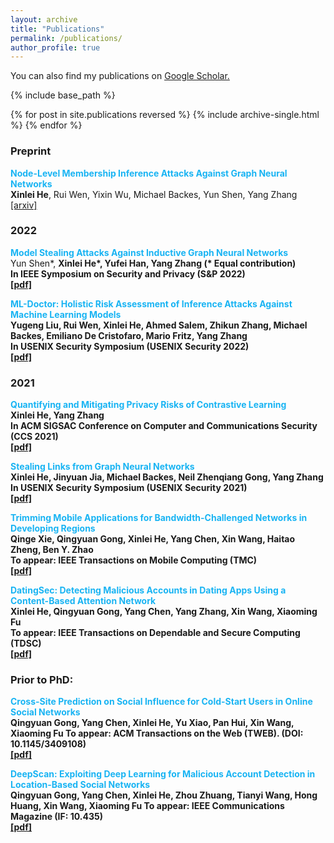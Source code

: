 ```yaml
---
layout: archive
title: "Publications"
permalink: /publications/
author_profile: true
---
```


You can also find my publications on <u><a href="https://scholar.google.com/citations?user=6hZNEtoAAAAJ">Google Scholar</a>.</u>


{% include base_path %}

{% for post in site.publications reversed %}
  {% include archive-single.html %}
{% endfor %}



### Preprint
<b><font color="#19B4F3">Node-Level Membership Inference Attacks Against Graph Neural Networks</font></b>
<br>**Xinlei He**, Rui Wen, Yixin Wu, Michael Backes, Yun Shen, Yang Zhang
<br>[[arxiv]](https://arxiv.org/abs/2102.05429)




### 2022
<b><font color="#19B4F3">Model Stealing Attacks Against Inductive Graph Neural Networks</font></b>
<br>Yun Shen*, <strong>Xinlei He*<strong>, Yufei Han, Yang Zhang (* Equal contribution)
<br>In IEEE Symposium on Security and Privacy (S&P 2022)
<br>[[pdf]]()


<b><font color="#19B4F3">ML-Doctor: Holistic Risk Assessment of Inference Attacks Against Machine Learning Models</font></b>
<br>Yugeng Liu, Rui Wen, **Xinlei He**, Ahmed Salem, Zhikun Zhang, Michael Backes, Emiliano De Cristofaro, Mario Fritz, Yang Zhang
<br>In USENIX Security Symposium (USENIX Security 2022)
<br>[[pdf]](https://arxiv.org/abs/2102.02551)



### 2021

<b><font color="#19B4F3">Quantifying and Mitigating Privacy Risks of Contrastive Learning</font></b>
<br>**Xinlei He**, Yang Zhang
<br>In ACM SIGSAC Conference on Computer and Communications Security (CCS 2021)
<br>[[pdf]](https://arxiv.org/abs/2102.04140)

<b><font color="#19B4F3">Stealing Links from Graph Neural Networks</font></b>
<br>**Xinlei He**, Jinyuan Jia, Michael Backes, Neil Zhenqiang Gong, Yang Zhang
<br>In USENIX Security Symposium (USENIX Security 2021)
<br>[[pdf]](https://arxiv.org/abs/2005.02131)

<b><font color="#19B4F3">Trimming Mobile Applications for Bandwidth-Challenged Networks in Developing Regions</font></b>
<br>Qinge Xie, Qingyuan Gong, **Xinlei He**, Yang Chen, Xin Wang, Haitao Zheng, Ben Y. Zhao
<br>To appear: IEEE Transactions on Mobile Computing (TMC)
<br>[[pdf]](https://arxiv.org/abs/1912.01328)


<b><font color="#19B4F3">DatingSec: Detecting Malicious Accounts in Dating Apps Using a Content-Based Attention Network</font></b>
<br>**Xinlei He**, Qingyuan Gong, Yang Chen, Yang Zhang, Xin Wang, Xiaoming Fu
<br>To appear: IEEE Transactions on Dependable and Secure Computing (TDSC)
<br>[[pdf]]()


### Prior to PhD:

<b><font color="#19B4F3">Cross-Site Prediction on Social Influence for Cold-Start Users in Online Social Networks</font></b>
<br>Qingyuan Gong, Yang Chen, **Xinlei He**, Yu Xiao, Pan Hui, Xin Wang, Xiaoming Fu
To appear: ACM Transactions on the Web (TWEB).
(DOI: 10.1145/3409108)
<br>[[pdf]]()


<b><font color="#19B4F3">DeepScan: Exploiting Deep Learning for Malicious Account Detection in Location-Based Social Networks</font></b>
<br>Qingyuan Gong, Yang Chen, **Xinlei He**, Zhou Zhuang, Tianyi Wang, Hong Huang, Xin Wang, Xiaoming Fu
To appear: IEEE Communications Magazine (IF: 10.435)
<br>[[pdf]](https://user.informatik.uni-goettingen.de/~ychen/papers/DeepScan-COMMAG18.pdf)

<!-- <b>Understanding the Behavioral Differences Between American and German Users: A Data-Driven Study.</b><br>
Chenxi Yang, Yang Chen, Qingyuan Gong, **Xinlei He**, Yu Xiao, Yuhuan Huang, Xiaoming Fu.
Big Data Mining and Analytics, 2018, 1(4):284-296.
<br>[[pdf]](https://ieeexplore.ieee.org/stamp/stamp.jsp?tp=&arnumber=8400445&tag=1) -->

<!-- <b>Identification of Influential Users in Emerging Online Social Networks Using Cross-Site Linking.</b><br>
Qingyuan Gong, Yang Chen, **Xinlei He**, Fei Li, Yu Xiao, Pan Hui, Xin Wang, Xiaoming Fu.
Proc. of the 13th CCF Chinese Conference on Computer Supported Cooperative Work (ChineseCSCW’18), Guilin, China, Aug. 2018. (Acceptance ratio: 38/150=25.33%)
[[pdf]](https://user.informatik.uni-goettingen.de/~ychen/papers/Medium_ChineseCSCW18.pdf) -->

<!-- <b>LBSLab: A User Data Collection System in Mobile Environments.</b><br>
Qingyuan Gong, **Xinlei He**, Qinge Xie, Shihan Lin, Guozhen She, Ruiyu Fang, Rui Han, Yang Chen, Yu Xiao, Xiaoming Fu, Xin Wang.
Proc. of the International Workshop on Mobile Human Contributions: Opportunities and Challenges (MHC’18), co-located with the 2018 ACM International Joint Conference on Pervasive and Ubiquitous Computing (UbiComp’18), Singapore, Oct. 2018.
<br>[[pdf]]()

<b>Deep Learning-Based Malicious Account Detection in the Momo Social Network. </b><br>
Jiaqi Wang, **Xinlei He**, Qingyuan Gong, Yang Chen, Tianyi Wang, Xin Wang. International Conference on Computer Communications and Networks (ICCCN’18). Poster Session.
<br>[[pdf]]() -->


